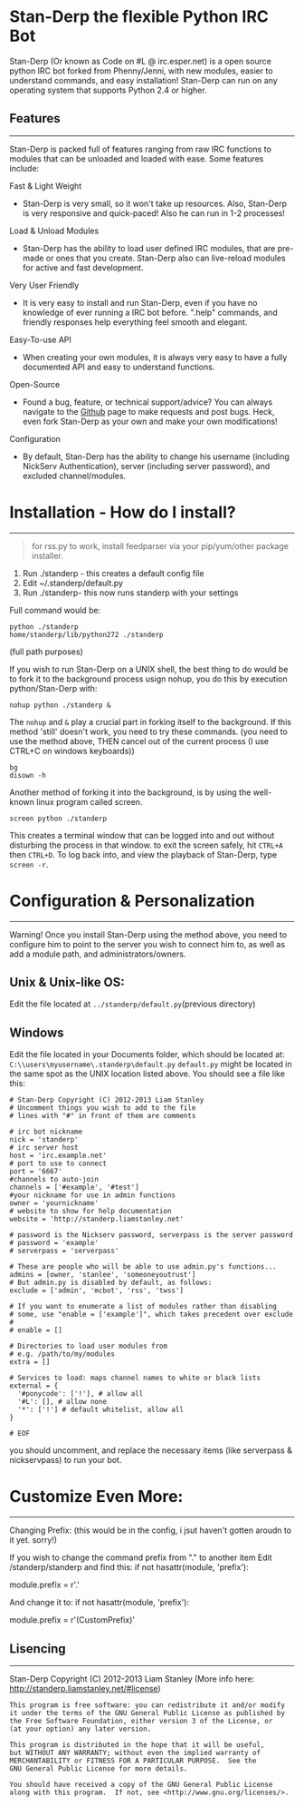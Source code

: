 Stan-Derp the flexible Python IRC Bot
=====================================

Stan-Derp (Or known as Code on #L @ irc.esper.net) is a open source python IRC bot forked from Phenny/Jenni, with new modules, easier to understand commands, and easy installation! Stan-Derp can run on any operating system that supports Python 2.4 or higher.

Features
--------
________

Stan-Derp is packed full of features ranging from raw IRC functions to modules that can be unloaded and loaded with ease. Some features include:

Fast & Light Weight
- Stan-Derp is very small, so it won't take up resources. Also, Stan-Derp is very responsive and quick-paced! Also he can run in 1-2 processes!

Load & Unload Modules
- Stan-Derp has the ability to load user defined IRC modules, that are pre-made or ones that you create. Stan-Derp also can live-reload modules for active and fast development.

Very User Friendly
- It is very easy to install and run Stan-Derp, even if you have no knowledge of ever running a IRC bot before. ".help" commands, and friendly responses help everything feel smooth and elegant.

Easy-To-use API
- When creating your own modules, it is always very easy to have a fully documented API and easy to understand functions.

Open-Source
- Found a bug, feature, or technical support/advice? You can always navigate to the [Github](https://github.com/Liamraystanley/Stan-Derp) page to make requests and post bugs. Heck, even fork Stan-Derp as your own and make your own modifications!</dd>

Configuration
- By default, Stan-Derp has the ability to change his username (including NickServ Authentication), server (including server password), and excluded channel/modules.

Installation - How do I install?
================================
________________________________

 > for rss.py to work, install feedparser via your pip/yum/other package installer.

1) Run ./standerp - this creates a default config file 
2) Edit ~/.standerp/default.py 
3) Run ./standerp- this now runs standerp with your settings 

Full command would be: 

    python ./standerp
    home/standerp/lib/python272 ./standerp
    
(full path purposes) 

If you wish to run Stan-Derp on a UNIX shell, the best thing to do would be to fork it to the background process usign nohup, you do this by execution python/Stan-Derp with: 

    nohup python ./standerp &

The `nohup` and `&` play a crucial part in forking itself to the background. If this method 'still' doesn't work, you need to try these commands. (you need to use the method above, THEN cancel out of the current process (I use CTRL+C on windows keyboards)) 

    bg
    disown -h

Another method of forking it into the background, is by using the well-known linux program called screen.

    screen python ./standerp
    
This creates a terminal window that can be logged into and out without disturbing the process in that window. to exit the screen safely, hit `CTRL+A` then `CTRL+D`.
To log back into, and view the playback of Stan-Derp, type `screen -r`.


Configuration & Personalization 
===============================
_______________________________

Warning! Once you install Stan-Derp using the method above, you need to configure him to point to the server you wish to connect him to, as well as add a module path, and administrators/owners.

Unix & Unix-like OS: 
--------------------

Edit the file located at `../standerp/default.py`(previous directory) 

Windows
-------

Edit the file located in your Documents folder, which should be located at: 
`C:\\users\myusername\.standerp\default.py`
`default.py` might be located in the same spot as the UNIX location listed above.
You should see a file like this:

    # Stan-Derp Copyright (C) 2012-2013 Liam Stanley
    # Uncomment things you wish to add to the file
    # lines with "#" in front of them are comments

    # irc bot nickname
    nick = 'standerp'
    # irc server host
    host = 'irc.example.net'
    # port to use to connect
    port = '6667'
    #channels to auto-join
    channels = ['#example', '#test']
    #your nickname for use in admin functions
    owner = 'yournickname'
    # website to show for help documentation
    website = 'http://standerp.liamstanley.net'

    # password is the Nickserv password, serverpass is the server password
    # password = 'example'
    # serverpass = 'serverpass'

    # These are people who will be able to use admin.py's functions...
    admins = [owner, 'stanlee', 'someoneyoutrust']
    # But admin.py is disabled by default, as follows:
    exclude = ['admin', 'mcbot', 'rss', 'twss']

    # If you want to enumerate a list of modules rather than disabling
    # some, use "enable = ['example']", which takes precedent over exclude
    # 
    # enable = []

    # Directories to load user modules from
    # e.g. /path/to/my/modules
    extra = []

    # Services to load: maps channel names to white or black lists
    external = { 
      '#ponycode': ['!'], # allow all
      '#L': [], # allow none
      '*': ['!'] # default whitelist, allow all
    }

    # EOF

you should uncomment, and replace the necessary items (like serverpass & nickservpass) to run your bot. 

Customize Even More: 
====================
____________________

Changing Prefix: 
(this would be in the config, i jsut haven't gotten aroudn to it yet. sorry!)

If you wish to change the command prefix from "." to another item Edit /standerp/standerp and find this: 
if not hasattr(module, 'prefix'):
          
module.prefix = r'\.'

And change it to: 
if not hasattr(module, 'prefix'):
          
module.prefix = r'\(CustomPrefix)'

Lisencing
---------
_________

Stan-Derp Copyright (C) 2012-2013 Liam Stanley (More info here: http://standerp.liamstanley.net/#license)

    This program is free software: you can redistribute it and/or modify
    it under the terms of the GNU General Public License as published by
    the Free Software Foundation, either version 3 of the License, or
    (at your option) any later version.

    This program is distributed in the hope that it will be useful,
    but WITHOUT ANY WARRANTY; without even the implied warranty of
    MERCHANTABILITY or FITNESS FOR A PARTICULAR PURPOSE.  See the
    GNU General Public License for more details.

    You should have received a copy of the GNU General Public License
    along with this program.  If not, see <http://www.gnu.org/licenses/>.
